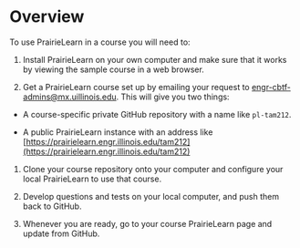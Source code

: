 
# Overview

To use PrairieLearn in a course you will need to:

1. Install PrairieLearn on your own computer and make sure that it works by viewing the sample course in a web browser.

1. Get a PrairieLearn course set up by emailing your request to [engr-cbtf-admins@mx.uillinois.edu](mailto:engr-cbtf-admins@mx.uillinois.edu). This will give you two things:

  * A course-specific private GitHub repository with a name like `pl-tam212`.

  * A public PrairieLearn instance with an address like [https://prairielearn.engr.illinois.edu/tam212](https://prairielearn.engr.illinois.edu/tam212)

1. Clone your course repository onto your computer and configure your local PrairieLearn to use that course.

1. Develop questions and tests on your local computer, and push them back to GitHub.

1. Whenever you are ready, go to your course PrairieLearn page and update from GitHub.
